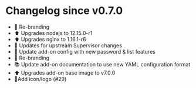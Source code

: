 # Changelog since v0.7.0
- :hammer: Re-branding 
- :arrow_up: Upgrades nodejs to 12.15.0-r1 
- :arrow_up: Upgrades nginx to 1.16.1-r6 
- :hammer: Updates for upstream Supervisor changes 
- :hammer: Update add-on config with new password & list features 
- :hammer: Re-branding 
- :books: Update add-on documentation to use new YAML configuration format 
- :arrow_up: Upgrades add-on base image to v7.0.0 
- 💄Add icon/logo (#29) 
